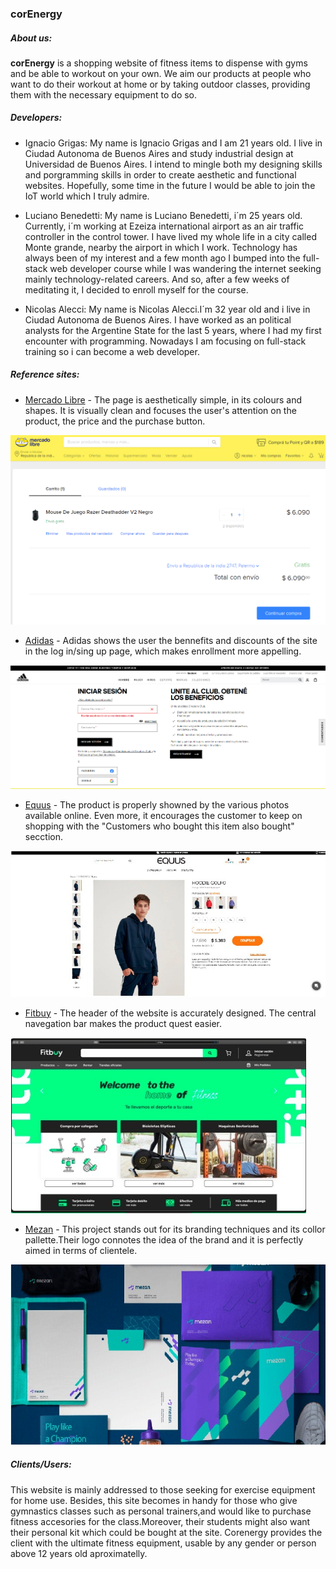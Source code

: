  ### **corEnergy**

##### About us:

**corEnergy** is a shopping website of fitness items to dispense with gyms and be able to workout on your own. We aim our products at people who want to do their workout at home or by taking outdoor classes, providing them with the necessary equipment to do so.

##### Developers:

- Ignacio Grigas: My name is Ignacio Grigas and I am 21 years old. I live in Ciudad Autonoma de Buenos Aires and study industrial design at Universidad de Buenos Aires. I intend to mingle both my designing skills and porgramming skills in order to create aesthetic and functional websites. Hopefully, some time in the future I would be able to join the IoT world which I truly admire.

- Luciano Benedetti: My name is Luciano Benedetti, i´m 25 years old. Currently, i´m working at Ezeiza international airport as an air traffic controller in the control tower.
I have lived my whole life in a city called Monte grande, nearby the airport in which I work. 
Technology has always been of my interest and a few month ago I bumped into the full-stack web developer course while I was wandering the internet seeking mainly technology-related careers.
And so, after a few weeks of meditating it, I decided to enroll myself for the course.

- Nicolas Alecci: My name is Nicolas Alecci.I´m 32 year old and i live in Ciudad Autonoma de Buenos Aires. I have worked as an political analysts for the Argentine State for the last 5 years, where I had my first encounter with programming. Nowadays I am focusing on full-stack training so i can become a web developer.


##### Reference sites:

- [Mercado Libre](https://www.mercadolibre.com.ar/gz/cart) - The page is aesthetically simple, in its colours and shapes. It is visually clean and focuses the user's attention on the product, the price and the purchase button.


![Mercado_Libre](/img/Mercado_Libre.png)



- [Adidas](https://www.adidas.com.ar/account-login) - Adidas shows the user the bennefits and discounts of the site in the log in/sing up page, which makes enrollment more appelling.


![Adidas](/img/Adiddas.png)



- [Equus](https://www.equus.com.ar/16spcl0017n4-14-hoodie-golfo/p) - The product is properly showned by the various photos available online. Even more, it encourages the customer to keep on shopping with the "Customers who bought this item also bought" secction.


![Equus](/img/Equus.jpeg)



- [Fitbuy](https://www.fitbuy.com.mx/) - The header of the website is accurately designed. The central navegation bar makes the product quest easier.


![Fitbuy](/img/Fitbuy.jpeg)



- [Mezan](https://www.behance.net/gallery/103870735/Mezan-brand-design?tracking_source=search_projects_recommended%7Cmezan) - This project stands out for its branding techniques and its collor pallette.Their logo connotes the idea of the brand and it is perfectly aimed in terms of clientele. 


![Mezan](/img/Mezan.jpeg)


##### Clients/Users:

This website is mainly addressed to those seeking for exercise equipment for home use.
Besides, this site becomes in handy for those who give gymnastics classes such as personal trainers,and would like to purchase fitness accesories for the class.Moreover, their students might also want their personal kit which could be bought at the site.
 Corenergy provides the client with the ultimate fitness equipment, usable by any gender or person above 12 years old aproximatelly.